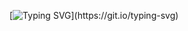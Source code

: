 
[![Typing SVG](https://readme-typing-svg.demolab.com/?lines=HI!+My+name+is+Ziyoda!;I'm+SDET+%F0%9F%91%A9%F0%9F%8F%BB%E2%80%8D%F0%9F%92%BB;Being+an+SDET+is+not+just+a+job,;but+a+passion+that+allows+me+to+help+ensure+the+quality+and+usability+of+software+products;that+can+truly+make+a+difference+in+people's+lives.)](https://git.io/typing-svg)







<!-- - 🔭 I’m currently working on ...
- 🌱 I’m currently learning ...
- 👯 I’m looking to collaborate on ...
- 🤔 I’m looking for help with ...
- 💬 Ask me about ...
- 📫 How to reach me: ...
- 😄 Pronouns: ...
- ⚡ Fun fact: ... -->

